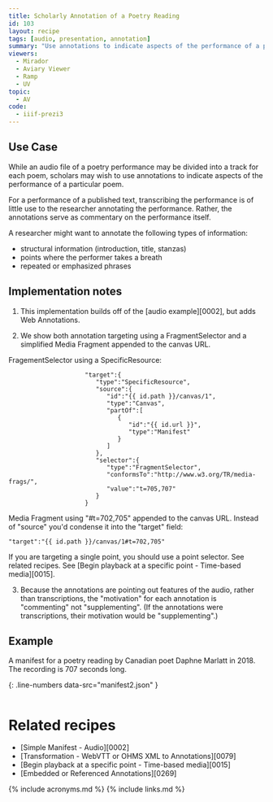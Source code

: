 ```yaml
---
title: Scholarly Annotation of a Poetry Reading
id: 103
layout: recipe
tags: [audio, presentation, annotation]
summary: "Use annotations to indicate aspects of the performance of a particular poem."
viewers:
  - Mirador
  - Aviary Viewer
  - Ramp
  - UV
topic:
  - AV
code:
  - iiif-prezi3
---
```



## Use Case

While an audio file of a poetry performance may be divided into a track for each poem, scholars may wish to use annotations to indicate aspects of the performance of a particular poem.  

For a performance of a published text, transcribing the performance is of little use to the researcher annotating the performance.  Rather, the annotations serve as commentary on the performance itself.

A researcher might want to annotate the following types of information:
* structural information (introduction, title, stanzas)
* points where the performer takes a breath
* repeated or emphasized phrases

## Implementation notes

1. This implementation builds off of the [audio example][0002], but adds Web Annotations.

2. We show both annotation targeting using a FragmentSelector and a simplified Media Fragment appended to the canvas URL.

FragementSelector using a SpecificResource:

```
                     "target":{
                        "type":"SpecificResource",
                        "source":{
                           "id":"{{ id.path }}/canvas/1",
                           "type":"Canvas",
                           "partOf":[
                              {
                                 "id":"{{ id.url }}",
                                 "type":"Manifest"
                              }
                           ]
                        },
                        "selector":{
                           "type":"FragmentSelector",
                           "conformsTo":"http://www.w3.org/TR/media-frags/",
                           "value":"t=705,707"
                        }
                     }

```

Media Fragment using "#t=702,705" appended to the canvas URL. Instead of "source" you'd condense it into the "target" field:

```
"target":"{{ id.path }}/canvas/1#t=702,705"
```

If you are targeting a single point, you should use a point selector.  See related recipes.  See [Begin playback at a specific point - Time-based media][0015].

3.  Because the annotations are pointing out features of the audio, rather than transcriptions, the "motivation" for each annotation is "commenting" not "supplementing".  (If the annotations were transcriptions, their motivation would be "supplementing".)


## Example

A manifest for a poetry reading by Canadian poet Daphne Marlatt in 2018.  The recording is 707 seconds long.

{: .line-numbers data-src="manifest2.json" }
```json
```


# Related recipes

* [Simple Manifest - Audio][0002]
* [Transformation - WebVTT or OHMS XML to Annotations][0079]
* [Begin playback at a specific point - Time-based media][0015]
* [Embedded or Referenced Annotations][0269]

{% include acronyms.md %}
{% include links.md %}

